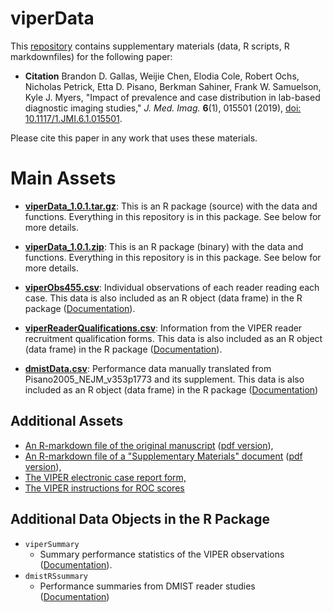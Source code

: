 # viperData
This [repository](https://github.com/DIDSR/viperData) contains supplementary materials (data, R scripts, R markdownfiles) for the following paper:
* **Citation** Brandon D. Gallas, Weijie Chen, Elodia Cole, Robert Ochs, Nicholas Petrick, Etta D. Pisano, Berkman Sahiner, Frank W. Samuelson, Kyle J. Myers, "Impact of prevalence and case distribution in lab-based diagnostic imaging studies," _J. Med. Imag._ **6**(1), 015501 (2019), [doi: 10.1117/1.JMI.6.1.015501](http://dx.doi.org/10.1117/1.JMI.6.1.015501).

Please cite this paper in any work that uses these materials.

# Main Assets

* __[viperData_1.0.1.tar.gz](https://github.com/DIDSR/viperData/releases/download/v1.0.1/viperData_1.0.1.tar.gz)__: This is an R package (source) with the data and functions. Everything in this repository is in this package. See below for more details.

* __[viperData_1.0.1.zip](https://github.com/DIDSR/viperData/releases/download/v1.0.1/viperData_1.0.1.zip)__: This is an R package (binary) with the data and functions. Everything in this repository is in this package. See below for more details.

* __[viperObs455.csv](https://github.com/DIDSR/viperData/releases/download/v1.0.1/viperObs455.csv)__: Individual observations of each reader reading each case. This data is also included as an R object (data frame) in the R package ([Documentation](https://didsr.github.io/viperData/man/viperObservations.html)).

* __[viperReaderQualifications.csv](https://github.com/DIDSR/viperData/releases/download/v1.0.1/viperReaderQualifications.csv)__: Information from the VIPER reader recruitment qualification forms. This data is also included as an R object (data frame) in the R package ([Documentation](https://didsr.github.io/viperData/man/viperReaderQualifications.html)).

* __[dmistData.csv](https://github.com/DIDSR/viperData/releases/download/v1.0.1/dmistData.csv)__: Performance data manually translated from Pisano2005_NEJM_v353p1773 and its supplement. This data is also included as an R object (data frame) in the R package ([Documentation](https://didsr.github.io/viperData/man/dmistData.html))

## Additional Assets

* [An R-markdown file of the original manuscript](https://github.com/DIDSR/viperData/raw/master/inst/docs/viperPaper/VIPERpaper-JMI.Rmd) ([pdf version](https://didsr.github.io/viperData/inst/docs/viperPaper/VIPERpaper-JMI.pdf)),
* [An R-markdown file of a "Supplementary Materials" document](https://github.com/DIDSR/viperData/raw/master/inst/docs/viperSupplementaryMaterials/viperSupplementaryMaterials.Rmd) ([pdf version](https://didsr.github.io/viperData/inst/docs/viperSupplementaryMaterials/viperSupplementaryMaterials.pdf)),
* [The VIPER electronic case report form,](https://didsr.github.io/viperData/inst/docs/viperSupplementaryMaterials/viperECRF-4.pdf)
* [The VIPER instructions for ROC scores](https://didsr.github.io/viperData/inst/docs/viperSupplementaryMaterials/viperInstructions-scoring-v2.pdf)

## Additional Data Objects in the R Package

* `viperSummary`
  * Summary performance statistics of the VIPER observations ([Documentation](https://didsr.github.io/viperData/man/viperSummary.html)).
* `dmistRSsummary`
  * Performance summaries from DMIST reader studies ([Documentation](https://didsr.github.io/viperData/man/dmistRSsummary.html))
